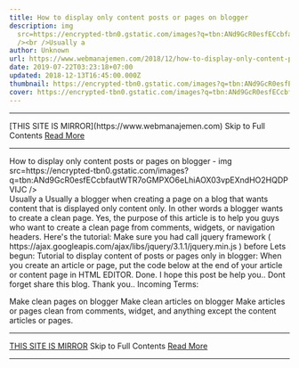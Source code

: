 ```yaml
---
title: How to display only content posts or pages on blogger
description: img
  src=https://encrypted-tbn0.gstatic.com/images?q=tbn:ANd9GcR0esfECcbfautWTR7oGMPXO6eLhiAOX03vpEXndHO2HQDPVIJC
  /><br />Usually a
author: Unknown
url: https://www.webmanajemen.com/2018/12/how-to-display-only-content-posts-or.html
date: 2019-07-22T03:23:18+07:00
updated: 2018-12-13T16:45:00.000Z
thumbnail: https://encrypted-tbn0.gstatic.com/images?q=tbn:ANd9GcR0esfECcbfautWTR7oGMPXO6eLhiAOX03vpEXndHO2HQDPVIJC
cover: https://encrypted-tbn0.gstatic.com/images?q=tbn:ANd9GcR0esfECcbfautWTR7oGMPXO6eLhiAOX03vpEXndHO2HQDPVIJC
---
```


<hr/> [THIS SITE IS MIRROR](https://www.webmanajemen.com) Skip to Full Contents <a href="https://www.webmanajemen.com/2018/12/how-to-display-only-content-posts-or.html" rel="follow" class="button" id="read-more">Read More</a> <hr/> How to display only content posts or pages on blogger - img src=https://encrypted-tbn0.gstatic.com/images?q=tbn:ANd9GcR0esfECcbfautWTR7oGMPXO6eLhiAOX03vpEXndHO2HQDPVIJC /><br />Usually a Usually a blogger when creating a page on a blog that wants content that is displayed only content only. In other words a blogger wants to create a clean page.
Yes, the purpose of this article is to help you guys who want to create a clean page from comments, widgets, or navigation headers.
Here's the tutorial:
Make sure you had call jquery framework ( https://ajax.googleapis.com/ajax/libs/jquery/3.1.1/jquery.min.js ) before </head>
Lets begun:
Tutorial to display content of posts or pages only in blogger:
When you create an article or page, put the code below at the end of your article or content page in HTML EDITOR.
<script>
$('div:not(div[id^=post-body-])').hide(); // hide everything except id="post-body-xxxxxxxxxx"
$("[id^='post-body-']").appendTo('body'); // move id="post-body-xxxxxxxxx" up to the body
</script>
Done. I hope this post be help you..
Dont forget share this blog. Thank you..
Incoming Terms:

Make clean pages on blogger
Make clean articles on blogger
Make articles or pages clean from comments, widget, and anything except the content articles or pages. <hr/> [THIS SITE IS MIRROR](https://www.webmanajemen.com) Skip to Full Contents <a href="https://www.webmanajemen.com/2018/12/how-to-display-only-content-posts-or.html" rel="follow" class="button" id="read-more">Read More</a> <hr/>
